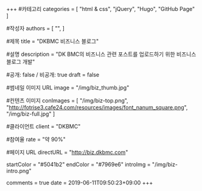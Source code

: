 +++
#카테고리
categories = [
    "html & css",
    "jQuery",
    "Hugo",
    "GitHub Page"
]

#작성자
authors = [
    "",
]

#제목
title = "DKBMC 비즈니스 블로그"

#설명
description = "DK BMC의 비즈니스 관련 포스트를 업로드하기 위한 비즈니스 블로그 개발"

#공개: false / 비공개: true
draft = false

#썸네일 이미지 URL
image = "/img/biz_thumb.jpg"

#컨텐츠 이미지
conImages = [
    "/img/biz-top.png",
    "http://fotrise3.cafe24.com/resources/images/font_nanum_square.png",
    "/img/biz-full.jpg"
]

#클라이언트
client = "DKBMC"

#참여율
rate = "약 90%"

#페이지 URL
directURL = "http://biz.dkbmc.com"

startColor = "#5041b2"
endColor = "#7969e6"
introImg = "/img/biz-intro.png"

comments = true
date = 2019-06-11T09:50:23+09:00
+++

<!-- 게시글 내용 -->